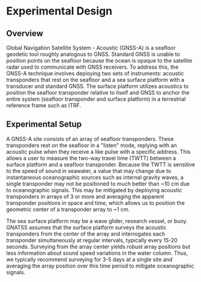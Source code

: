 # Experimental Design

## Overview

Global Navigation Satellite System - Acoustic (GNSS-A) is a seafloor geodetic
tool roughly analogous to GNSS. Standard GNSS is unable to position points on
the seafloor because the ocean is opaque to the satellite radar used to
communicate with GNSS receivers. To address this, the GNSS-A technique involves
deploying two sets of instruments: acoustic transponders that rest on the
seafloor and a sea surface platform with a transducer and standard GNSS. The
surface platform utilizes acoustics to position the seafloor transponder
relative to itself and GNSS to anchor the entire system (seafloor transponder
and surface platform) in a terrestrial reference frame such as ITRF.

## Experimental Setup

A GNSS-A site consists of an array of seafloor transponders. These transponders
rest on the seafloor in a "listen" mode, replying with an acoustic pulse when
they receive a like pulse with a specific address. This allows a user to measure
the two-way travel time (TWTT) between a surface platform and a seafloor
transponder. Because the TWTT is sensitive to the speed of sound in seawater, a
value that may change due to instantaneous oceanographic sources such as
internal gravity waves, a single transponder may not be positioned to much
better than ~10 cm due to oceanographic signals. This may be mitigated by
deploying acoustic transponders in arrays of 3 or more and averaging the
apparent transponder positions in space and time, which allows us to position
the geometric center of a transponder array to ~1 cm.

The sea surface platform may be a wave glider, research vessel, or buoy. GNATSS
assumes that the surface platform surveys the acoustic transponders from the
center of the array and interrogates each transponder simultaneously at regular
intervals, typically every 15-20 seconds. Surveying from the array center yields
robust array positions but less information about sound speed variations in the
water column. Thus, we typically recommend surveying for 3-5 days at a single
site and averaging the array position over this time period to mitigate
oceanographic signals.
